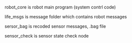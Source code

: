 robot_core is robot main program (system contrl code)

life_msgs is message folder which contains robot messages

sersor_bag is recoded sensor messages, .bag file

sensor_check is sensor state check node

